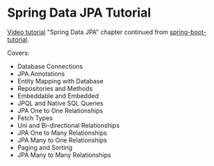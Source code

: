 # Spring Data JPA Tutorial

[Video tutorial](https://www.youtube.com/watch?v=zvR-Oif_nxg&t=16410s) "Spring Data JPA" chapter continued from [spring-boot-tutorial](https://github.com/isaacyakl/spring-boot-tutorial).

Covers:

-  Database Connections
-  JPA Annotations
-  Entity Mapping with Database
-  Repositories and Methods
-  Embeddable and Embedded
-  JPQL and Native SQL Queries
-  JPA One to One Relationships
-  Fetch Types
-  Uni and Bi-directional Relationships
-  JPA One to Many Relationships
-  JPA Many to One Relationships
-  Paging and Sorting
-  JPA Many to Many Relationships
